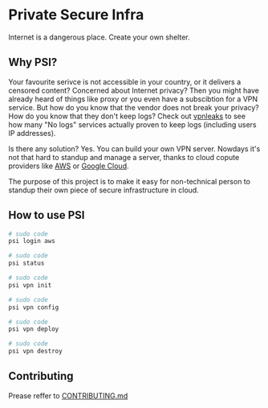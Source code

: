 # Private Secure Infra

Internet is a dangerous place. Create your own shelter.

## Why PSI?

Your favourite serivce is not accessible in your country, or it delivers a censored content? Concerned about Internet privacy? Then  you might have already heard of things like proxy or you even have a subscibtion for a VPN service. But how do you know that the vendor does not break your privacy? How do you know that they don't keep logs? Check out [vpnleaks](https://vpnleaks.com/) to see how many "No logs" services actually proven to keep logs (including users IP addresses).

Is there any solution? Yes. You can build your own VPN server. Nowdays it's not that hard to standup and manage a server, thanks to cloud copute providers like [AWS](https://aws.amazon.com/) or [Google Cloud](https://cloud.google.com/).

The purpose of this project is to make it easy for non-technical person to standup their own piece of secure infrastructure in cloud.

## How to use PSI

```bash
# sudo code
psi login aws

# sudo code
psi status

# sudo code
psi vpn init

# sudo code
psi vpn config

# sudo code
psi vpn deploy

# sudo code
psi vpn destroy
```

## Contributing

Prease reffer to [CONTRIBUTING.md](CONTRIBUTING.md)